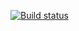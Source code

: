 [![Build status](https://ci.appveyor.com/api/projects/status/7ulre1fkv9tlpj29?svg=true)](https://ci.appveyor.com/project/Oksana-Zett/selenium)

